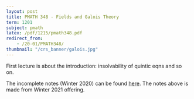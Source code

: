 ```yaml
---
layout: post
title: PMATH 348 - Fields and Galois Theory
term: 1201
subject: pmath
latex: /pdf/1215/pmath348.pdf
redirect_from:
    - /20-01/PMATH348/
thumbnail: "/crs_banner/galois.jpg"
---
```


First lecture is about the introduction: insolvability of quintic eqns and so on.

The incomplete notes (Winter 2020) can be found [here](/pdf/1201/pmath348.pdf). The notes above is made from Winter 2021 offering.
